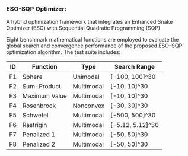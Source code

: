 ### ESO-SQP Optimizer:

A hybrid optimization framework that integrates an Enhanced Snake Optimizer (ESO) with Sequential Quadratic Programming (SQP)

Eight benchmark mathematical functions are employed to evaluate the global search and convergence performance of the proposed ESO–SQP optimization algorithm. The test suite includes:

| ID | Function | Type | Search Range |
|----|-----------|------|--------------|
| F1 | Sphere | Unimodal | [-100, 100]^30 |
| F2 | Sum-Product | Multimodal | [-10, 10]^30 |
| F3 | Maximum Value | Multimodal | [-10, 10]^30 |
| F4 | Rosenbrock | Nonconvex | [-30, 30]^30 |
| F5 | Schwefel | Multimodal | [-500, 500]^30 |
| F6 | Rastrigin | Multimodal | [-5.12, 5.12]^30 |
| F7 | Penalized 1 | Multimodal | [-50, 50]^30 |
| F8 | Penalized 2 | Multimodal | [-50, 50]^30 |
